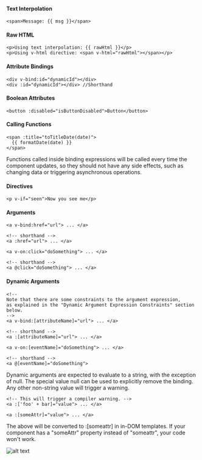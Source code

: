 #### Text Interpolation

```
<span>Message: {{ msg }}</span>
```

#### Raw HTML

```
<p>Using text interpolation: {{ rawHtml }}</p>
<p>Using v-html directive: <span v-html="rawHtml"></span></p>
```

#### Attribute Bindings

```
<div v-bind:id="dynamicId"></div>
<div :id="dynamicId"></div> //Shorthand
```

#### Boolean Attributes

```
<button :disabled="isButtonDisabled">Button</button>
```

#### Calling Functions

```
<span :title="toTitleDate(date)">
  {{ formatDate(date) }}
</span>
```

Functions called inside binding expressions will be called every time the component updates, so they should not have any side effects, such as changing data or triggering asynchronous operations.

#### Directives

```
<p v-if="seen">Now you see me</p>
```

#### Arguments

```
<a v-bind:href="url"> ... </a>

<!-- shorthand -->
<a :href="url"> ... </a>
```

```
<a v-on:click="doSomething"> ... </a>

<!-- shorthand -->
<a @click="doSomething"> ... </a>
```

#### Dynamic Arguments

```
<!--
Note that there are some constraints to the argument expression,
as explained in the "Dynamic Argument Expression Constraints" section below.
-->
<a v-bind:[attributeName]="url"> ... </a>

<!-- shorthand -->
<a :[attributeName]="url"> ... </a>
```

```
<a v-on:[eventName]="doSomething"> ... </a>

<!-- shorthand -->
<a @[eventName]="doSomething">
```

Dynamic arguments are expected to evaluate to a string, with the exception of null. The special value null can be used to explicitly remove the binding. Any other non-string value will trigger a warning.

```
<!-- This will trigger a compiler warning. -->
<a :['foo' + bar]="value"> ... </a>
```

```
<a :[someAttr]="value"> ... </a>
```

The above will be converted to :[someattr] in in-DOM templates. If your component has a "someAttr" property instead of "someattr", your code won't work.

![alt text](https://staging.vuejs.org/assets/directive.69c37117.png)
